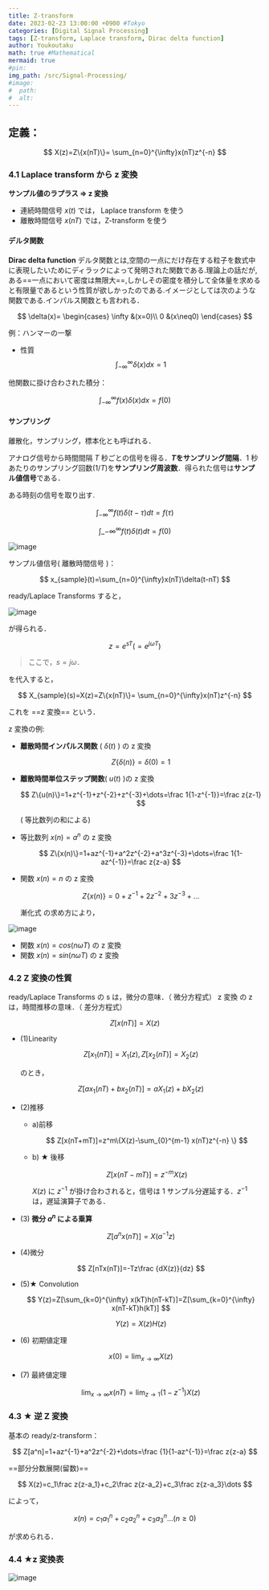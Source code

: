 ```yaml
---
title: Z-transform
date: 2023-02-23 13:00:00 +0900 #Tokyo
categories: [Digital Signal Processing]
tags: [Z-transform, Laplace transform, Dirac delta function]
author: Youkoutaku
math: true #Mathematical
mermaid: true
#pin:
img_path: /src/Signal-Processing/
#image:
#  path:
#  alt:
---
```


## 定義：

$$
X(z)=Z\{x(nT)\}= \sum_{n=0}^{\infty}x(nT)z^{-n}
$$

### 4.1 Laplace transform から z 変換

**サンプル値のラプラス ⇒ z 変換**

- 連続時間信号 $x(t)$ では， Laplace transform を使う
- 離散時間信号 $x(nT)$ では，Z-transform を使う

#### デルタ関数

**Dirac delta function**
デルタ関数とは,空間の一点にだけ存在する粒子を数式中に表現したいためにディラックによって発明された関数である.理論上の話だが,ある==一点において密度は無限大==,しかしその密度を積分して全体量を求めると有限量であるという性質が欲しかったのである.イメージとしては次のような関数である.インパルス関数とも言われる．

$$
\delta(x)=
	\begin{cases}
	\infty &(x=0)\\
	0 &(x\neq0)
	\end{cases}
$$

例：ハンマーの一撃

- 性質
  $$
  \int_{-\infty}^{\infty} \delta(x) dx = 1
  $$

他関数に掛け合わされた積分：

$$
\int_{-\infty}^{\infty} f(x)\delta(x) dx = f(0)
$$

#### サンプリング

離散化，サンプリング，標本化とも呼ばれる．

アナログ信号から時間間隔 $T$ 秒ごとの信号を得る．**$T$をサンプリング間隔**．1 秒あたりのサンプリング回数($1/T$)を**サンプリング周波数**．得られた信号は**サンプル値信号**である．

ある時刻の信号を取り出す.

$$
\int_{-\infty}^{\infty} f(t)\delta (t-\tau)dt = f(\tau)
$$

$$
\int\_{-\infty}^{\infty} f(t)\delta (t)dt = f(0)
$$

![image](/src/Signal-Processing//20230211105627.png)

サンプル値信号( 離散時間信号 )：

$$
x_{sample}(t)=\sum_{n=0}^{\infty}x(nT)\delta(t-nT)
$$

ready/Laplace Transforms すると，

![image](/src/Signal-Processing/20230211110143.png)

が得られる．

$$
z=e^{sT}(=e^{j\omega T})
$$

> ここで，$s=j\omega$．

を代入すると，

$$
X_{sample}(s)=X(z)=Z\{x(nT)\}= \sum_{n=0}^{\infty}x(nT)z^{-n}
$$

これを ==z 変換== という．

z 変換の例:

- **離散時間インパルス関数** ( $\delta(t)$ ) の z 変換

  $$
  Z\{\delta(n)\}=\delta(0)=1
  $$

- **離散時間単位ステップ関数**( $u(t)$ )の z 変換

  $$
  Z\{u(n)\}=1+z^{-1}+z^{-2}+z^{-3}+\dots=\frac 1{1-z^{-1}}=\frac z{z-1}
  $$

  ( 等比数列の和による)

- 等比数列 $x(n)=a^n$ の z 変換

  $$
  Z\{x(n)\}=1+az^{-1}+a^2z^{-2}+a^3z^{-3}+\dots=\frac 1{1-az^{-1}}=\frac z{z-a}
  $$

- 関数 $x(n)=n$ の z 変換

  $$
  Z\{x(n)\}=0+z^{-1}+2z^{-2}+3z^{-3}+\dots
  $$

  漸化式 の求め方により，

![image](/src/Signal-Processing/20230211112248.png)

- 関数 $x(n)=cos(n\omega T)$ の z 変換
- 関数 $x(n)=sin(n\omega T)$ の z 変換

### 4.2 Z 変換の性質

ready/Laplace Transforms の s は，微分の意味．（ 微分方程式）
z 変換 の z は，時間推移の意味．（ 差分方程式）

$$
Z[x(nT)]=X(z)
$$

- (1)Linearity

  $$
  Z[x_1(nT)]=X_1(z), Z[x_2(nT)]=X_2(z)
  $$

  のとき，

  $$
  Z[ax_1(nT)+bx_2(nT)]=aX_1(z)+bX_2(z)
  $$

- (2)推移

  - a)前移

    $$
    Z[x(nT+mT)]=z^m\{X(z)-\sum_{0}^{m-1} x(nT)z^{-n} \}
    $$

  - b) ★ 後移

    $$
    Z[x(nT-mT)]=z^{-m}X(z)
    $$

    $X(z)$ に $z^{-1}$ が掛け合わされると，信号は 1 サンプル分遅延する．$z^{-1}$ は，遅延演算子である．

* (3) **微分 $a^n$ による乗算**

  $$
  Z[a^nx(nT)]=X(a^{-1}z)
  $$

* (4)微分

  $$
  Z[nTx(nT)]=-Tz\frac {dX(z)}{dz}
  $$

* (5)★ Convolution

  $$
  Y(z)=Z[\sum_{k=0}^{\infty} x(kT)h(nT-kT)]=Z[\sum_{k=0}^{\infty} x(nT-kT)h(kT)]
  $$

  $$
  Y(z)=X(z)H(z)
  $$

* (6) 初期値定理

  $$
  x(0)=\lim_{x\to\infty} X(z)$$

* (7) 最終値定理

  $$
  \lim_{x\to\infty} x(nT) = \lim_{z\to 1} (1-z^{-1})X(z)$$

### 4.3 ★ 逆 Z 変換

基本の ready/z-transform：

$$
Z[a^n]=1+az^{-1}+a^2z^{-2}+\dots=\frac {1}{1-az^{-1}}=\frac z{z-a}
$$

==部分分数展開(留数)==

$$
X(z)=c_1\frac z{z-a_1}+c_2\frac z{z-a_2}+c_3\frac z{z-a_3}\dots
$$

によって，

$$
x(n)=c_1{a_1^n}+c_2a_2^n+c_3a_3^n\dots  (n\geq0)
$$

が求められる．

### 4.4 ★z 変換表

![image](/src/Signal-Processing/20230211112315.png)
